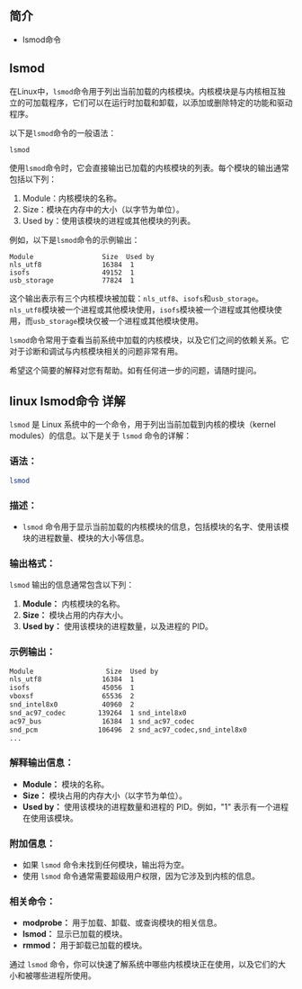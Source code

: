 ## 简介

+ lsmod命令

## lsmod

<!-- + lsmod - Show the status of modules in the Linux Kernel -->

在Linux中，`lsmod`命令用于列出当前加载的内核模块。内核模块是与内核相互独立的可加载程序，它们可以在运行时加载和卸载，以添加或删除特定的功能和驱动程序。

以下是`lsmod`命令的一般语法：

```
lsmod
```

使用`lsmod`命令时，它会直接输出已加载的内核模块的列表。每个模块的输出通常包括以下列：

1. Module：内核模块的名称。
2. Size：模块在内存中的大小（以字节为单位）。
3. Used by：使用该模块的进程或其他模块的列表。

例如，以下是`lsmod`命令的示例输出：

```
Module                 Size  Used by
nls_utf8               16384  1
isofs                  49152  1
usb_storage            77824  1
```

这个输出表示有三个内核模块被加载：`nls_utf8`、`isofs`和`usb_storage`。`nls_utf8`模块被一个进程或其他模块使用，`isofs`模块被一个进程或其他模块使用，而`usb_storage`模块仅被一个进程或其他模块使用。

`lsmod`命令常用于查看当前系统中加载的内核模块，以及它们之间的依赖关系。它对于诊断和调试与内核模块相关的问题非常有用。

希望这个简要的解释对您有帮助。如有任何进一步的问题，请随时提问。

## linux lsmod命令 详解

`lsmod` 是 Linux 系统中的一个命令，用于列出当前加载到内核的模块（kernel modules）的信息。以下是关于 `lsmod` 命令的详解：

### 语法：

```bash
lsmod
```

### 描述：

- `lsmod` 命令用于显示当前加载的内核模块的信息，包括模块的名字、使用该模块的进程数量、模块的大小等信息。

### 输出格式：

`lsmod` 输出的信息通常包含以下列：

1. **Module：** 内核模块的名称。
2. **Size：** 模块占用的内存大小。
3. **Used by：** 使用该模块的进程数量，以及进程的 PID。

### 示例输出：

```bash
Module                  Size  Used by
nls_utf8               16384  1
isofs                  45056  1
vboxsf                 65536  2
snd_intel8x0           40960  2
snd_ac97_codec        139264  1 snd_intel8x0
ac97_bus               16384  1 snd_ac97_codec
snd_pcm               106496  2 snd_ac97_codec,snd_intel8x0
...
```

### 解释输出信息：

- **Module：** 模块的名称。
- **Size：** 模块占用的内存大小（以字节为单位）。
- **Used by：** 使用该模块的进程数量和进程的 PID。例如，"1" 表示有一个进程在使用该模块。

### 附加信息：

- 如果 `lsmod` 命令未找到任何模块，输出将为空。
- 使用 `lsmod` 命令通常需要超级用户权限，因为它涉及到内核的信息。

### 相关命令：

- **modprobe：** 用于加载、卸载、或查询模块的相关信息。
- **lsmod：** 显示已加载的模块。
- **rmmod：** 用于卸载已加载的模块。

通过 `lsmod` 命令，你可以快速了解系统中哪些内核模块正在使用，以及它们的大小和被哪些进程所使用。
